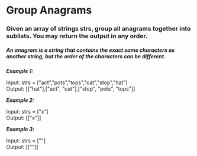 # Group Anagrams

### Given an array of strings strs, group all anagrams together into sublists. You may return the output in any order.

##### An anagram is a string that contains the exact same characters as another string, but the order of the characters can be different.

**_Example 1:_**

Input: strs = ["act","pots","tops","cat","stop","hat"] <br>
Output: [["hat"],["act", "cat"],["stop", "pots", "tops"]]


**_Example 2:_**

Input: strs = ["x"] <br>
Output: [["x"]]

**_Example 3:_**

Input: strs = [""] <br>
Output: [[""]]